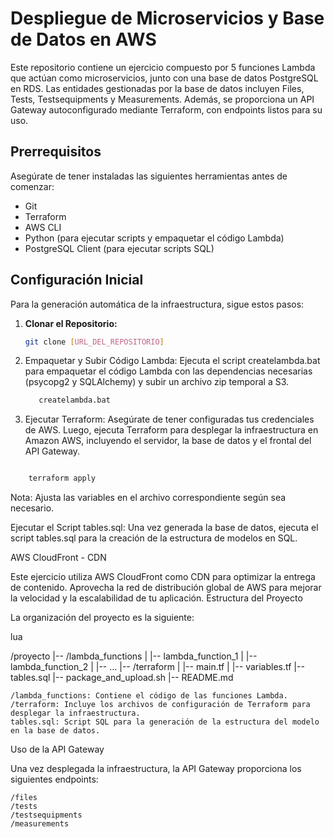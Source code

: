 # Despliegue de Microservicios y Base de Datos en AWS

Este repositorio contiene un ejercicio compuesto por 5 funciones Lambda que actúan como microservicios, junto con una base de datos PostgreSQL en RDS. Las entidades gestionadas por la base de datos incluyen Files, Tests, Testsequipments y Measurements. Además, se proporciona un API Gateway autoconfigurado mediante Terraform, con endpoints listos para su uso.

## Prerrequisitos

Asegúrate de tener instaladas las siguientes herramientas antes de comenzar:

- Git
- Terraform
- AWS CLI
- Python (para ejecutar scripts y empaquetar el código Lambda)
- PostgreSQL Client (para ejecutar scripts SQL)

## Configuración Inicial

Para la generación automática de la infraestructura, sigue estos pasos:

1. **Clonar el Repositorio:**
   ```bash
   git clone [URL_DEL_REPOSITORIO]
   ```
  
2. Empaquetar y Subir Código Lambda:
    Ejecuta el script createlambda.bat para empaquetar el código Lambda con las dependencias necesarias (psycopg2 y SQLAlchemy) y subir un archivo zip temporal a S3.
   ```bash
      createlambda.bat
   ```

3. Ejecutar Terraform:
Asegúrate de tener configuradas tus credenciales de AWS. Luego, ejecuta Terraform para desplegar la infraestructura en Amazon AWS, incluyendo el servidor, la base de datos y el frontal del API Gateway.

```bash

    terraform apply
````

Nota: Ajusta las variables en el archivo correspondiente según sea necesario.

Ejecutar el Script tables.sql:
Una vez generada la base de datos, ejecuta el script tables.sql para la creación de la estructura de modelos en SQL.

AWS CloudFront - CDN

Este ejercicio utiliza AWS CloudFront como CDN para optimizar la entrega de contenido. Aprovecha la red de distribución global de AWS para mejorar la velocidad y la escalabilidad de tu aplicación.
Estructura del Proyecto

La organización del proyecto es la siguiente:

lua

/proyecto
|-- /lambda_functions
|   |-- lambda_function_1
|   |-- lambda_function_2
|   |-- ...
|-- /terraform
|   |-- main.tf
|   |-- variables.tf
|-- tables.sql
|-- package_and_upload.sh
|-- README.md

    /lambda_functions: Contiene el código de las funciones Lambda.
    /terraform: Incluye los archivos de configuración de Terraform para desplegar la infraestructura.
    tables.sql: Script SQL para la generación de la estructura del modelo en la base de datos.

Uso de la API Gateway

Una vez desplegada la infraestructura, la API Gateway proporciona los siguientes endpoints:

    /files
    /tests
    /testsequipments
    /measurements
